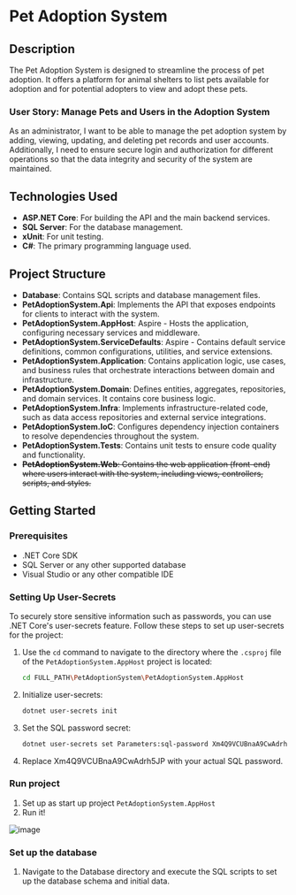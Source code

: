 # Pet Adoption System

## Description
The Pet Adoption System is designed to streamline the process of pet adoption. It offers a platform for animal shelters to list pets available for adoption and for potential adopters to view and adopt these pets.

### User Story: Manage Pets and Users in the Adoption System
As an administrator, I want to be able to manage the pet adoption system by adding, viewing, updating, and deleting pet records and user accounts. Additionally, I need to ensure secure login and authorization for different operations so that the data integrity and security of the system are maintained.

## Technologies Used
- **ASP.NET Core**: For building the API and the main backend services.
- **SQL Server**: For the database management.
- **xUnit**: For unit testing.
- **C#**: The primary programming language used.

## Project Structure

- **Database**: Contains SQL scripts and database management files.
- **PetAdoptionSystem.Api**: Implements the API that exposes endpoints for clients to interact with the system.
- **PetAdoptionSystem.AppHost**: Aspire - Hosts the application, configuring necessary services and middleware.
- **PetAdoptionSystem.ServiceDefaults**: Aspire - Contains default service definitions, common configurations, utilities, and service extensions.
- **PetAdoptionSystem.Application**: Contains application logic, use cases, and business rules that orchestrate interactions between domain and infrastructure.
- **PetAdoptionSystem.Domain**: Defines entities, aggregates, repositories, and domain services. It contains core business logic.
- **PetAdoptionSystem.Infra**: Implements infrastructure-related code, such as data access repositories and external service integrations.
- **PetAdoptionSystem.IoC**: Configures dependency injection containers to resolve dependencies throughout the system.
- **PetAdoptionSystem.Tests**: Contains unit tests to ensure code quality and functionality.
- ~~**PetAdoptionSystem.Web**: Contains the web application (front-end) where users interact with the system, including views, controllers, scripts, and styles.~~

## Getting Started

### Prerequisites

- .NET Core SDK
- SQL Server or any other supported database
- Visual Studio or any other compatible IDE

### Setting Up User-Secrets

To securely store sensitive information such as passwords, you can use .NET Core's user-secrets feature. Follow these steps to set up user-secrets for the project:

1. Use the `cd` command to navigate to the directory where the `.csproj` file of the `PetAdoptionSystem.AppHost` project is located:
   ```sh
   cd FULL_PATH\PetAdoptionSystem\PetAdoptionSystem.AppHost

2. Initialize user-secrets:
   ```sh
   dotnet user-secrets init

3. Set the SQL password secret:
   ```sh
   dotnet user-secrets set Parameters:sql-password Xm4Q9VCUBnaA9CwAdrh5JP
4. Replace Xm4Q9VCUBnaA9CwAdrh5JP with your actual SQL password.


### Run project
1. Set up as start up project `PetAdoptionSystem.AppHost`
2. Run it!

![image](https://github.com/Marlohn/PetAdoptionSystem/assets/69219793/eeb625b6-3a89-481f-a0b4-1171f77e96ed)


### Set up the database
1. Navigate to the Database directory and execute the SQL scripts to set up the database schema and initial data.
